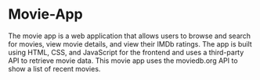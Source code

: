# Movie-App
The movie app is a web application that allows users to browse and search for movies, view movie details, and view their IMDb ratings. The app is built using HTML, CSS, and JavaScript for the frontend and uses a third-party API to retrieve movie data. This movie app uses the moviedb.org API to show a list of recent movies.
